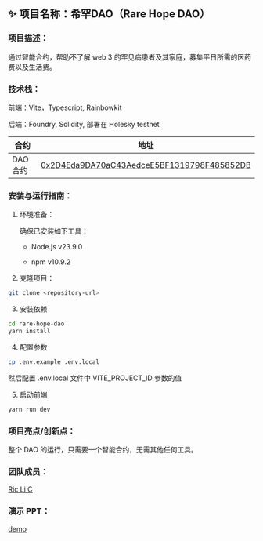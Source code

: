 ## ✨ 项目名称：希罕DAO（Rare Hope DAO）

### 项目描述：

通过智能合约，帮助不了解 web 3 的罕见病患者及其家庭，募集平日所需的医药费以及生活费。

### 技术栈：

前端：Vite，Typescript, Rainbowkit

后端：Foundry, Solidity, 部署在 Holesky testnet

| 合约     | 地址                                                                                                                               |
| -------- | ---------------------------------------------------------------------------------------------------------------------------------- |
| DAO 合约 | [0x2D4Eda9DA70aC43AedceE5BF1319798F485852DB](https://holesky.etherscan.io/address/0x2D4Eda9DA70aC43AedceE5BF1319798F485852DB#code) |

### 安装与运行指南：

1. 环境准备：

   确保已安装如下工具：

   - Node.js v23.9.0

   - npm v10.9.2

2. 克隆项目：

```bash
git clone <repository-url>
```

3. 安装依赖

```bash
cd rare-hope-dao
yarn install
```

4. 配置参数

```bash
cp .env.example .env.local
```

然后配置 .env.local 文件中 VITE_PROJECT_ID 参数的值

5. 启动前端

```bash
yarn run dev
```

### 项目亮点/创新点：

整个 DAO 的运行，只需要一个智能合约，无需其他任何工具。

### 团队成员：

[Ric Li C](https://x.com/RicBuidler)

### 演示 PPT：

[demo](public/demo.pptx)
